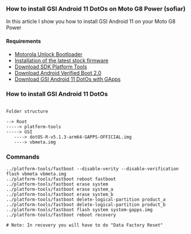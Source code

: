 ### How to install GSI Android 11 DotOs on Moto G8 Power (sofiar)

In this article I show you how to install GSI Android 11 on your Moto G8 Power

#### Requirements
- [Motorola Unlock Bootloader](https://motorola-global-portal.custhelp.com/app/standalone/bootloader/unlock-your-device-a) 
- [Installation of the latest stock firmware](https://mirrors.lolinet.com/firmware/motorola/sofiar/official/)
- [Download SDK Platform Tools](https://developer.android.com/studio/releases/platform-tools)
- [Download Android Verified Boot 2.0](https://dl.google.com/developers/android/qt/images/gsi/vbmeta.img?hl=tr)
- [Download GSI Android 11 DotOs with GApps](https://www.droidontime.com/)

### How to install GSI Android 11 DotOs

```

Folder structure

--> Root
-----> platform-tools
-----> GSI
   ----> dotOS-R-v5.1.3-arm64-GAPPS-OFFICIAL.img
   ----> vbmeta.img

```

### Commands 

```
../platform-tools/fastboot --disable-verity --disable-verification flash vbmeta vbmeta.img
../platform-tools/fastboot reboot fastboot
../platform-tools/fastboot erase system
../platform-tools/fastboot erase system_a
../platform-tools/fastboot erase system_b
../platform-tools/fastboot delete-logical-partition product_a
../platform-tools/fastboot delete-logical-partition product_b
../platform-tools/fastboot flash system system-gapps.img 
../platform-tools/fastboot reboot recovery

# Note: In recovery you will have to do "Data Factory Reset"

```
